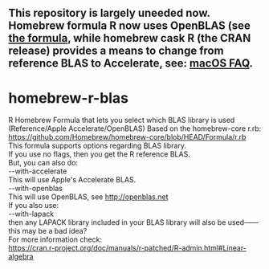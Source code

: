## This repository is largely uneeded now. Homebrew formula R now uses OpenBLAS (see [the formula](https://formulae.brew.sh/formula/r#default), while homebrew cask R (the CRAN release) provides a means to change from reference BLAS to Accelerate, see: [macOS FAQ](https://cran.r-project.org/bin/macosx/RMacOSX-FAQ.html#Which-BLAS-is-used-and-how-can-it-be-changed_003f).


# homebrew-r-blas
R Homebrew Formula that lets you select which BLAS library is used (Reference/Apple Accelerate/OpenBLAS)
Based on the homebrew-core r.rb:  
https://github.com/Homebrew/homebrew-core/blob/HEAD/Formula/r.rb  
This formula supports options regarding BLAS library.  
If you use no flags, then you get the R reference BLAS.    
But, you can also do:  
--with-accelerate  
This will use Apple's Accelerate BLAS.  
--with-openblas  
This will use OpenBLAS, see http://openblas.net    
If you also use:   
--with-lapack   
then any LAPACK library included in your BLAS library will also be used——this may be a bad idea?  
For more information check:   
https://cran.r-project.org/doc/manuals/r-patched/R-admin.html#Linear-algebra
